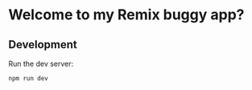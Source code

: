 # Welcome to my Remix buggy app?

## Development

Run the dev server:

```shellscript
npm run dev
```
